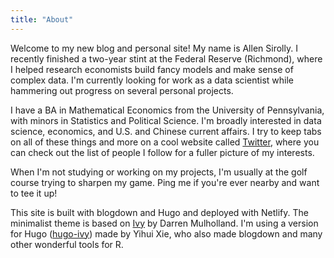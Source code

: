 ```yaml
---
title: "About"
---
```


Welcome to my new blog and personal site! My name is Allen Sirolly. I recently finished a two-year stint at the Federal Reserve (Richmond), where I helped research economists build fancy models and make sense of complex data. I'm currently looking for work as a data scientist while hammering out progress on several personal projects.

I have a BA in Mathematical Economics from the University of Pennsylvania, with minors in Statistics and Political Science. I'm broadly interested in data science, economics, and U.S. and Chinese current affairs. I try to keep tabs on all of these things and more on a cool website called [Twitter](https://twitter.com/Sirallenrolly), where you can check out the list of people I follow for a fuller picture of my interests.

When I'm not studying or working on my projects, I'm usually at the golf course trying to sharpen my game. Ping me if you're ever nearby and want to tee it up!

This site is built with blogdown and Hugo and deployed with Netlify. The minimalist theme is based on [Ivy](https://github.com/dmulholland/ivy) by Darren Mulholland. I'm using a version for Hugo ([hugo-ivy](https://github.com/yihui/hugo-ivy)) made by Yihui Xie, who also made blogdown and many other wonderful tools for R.
